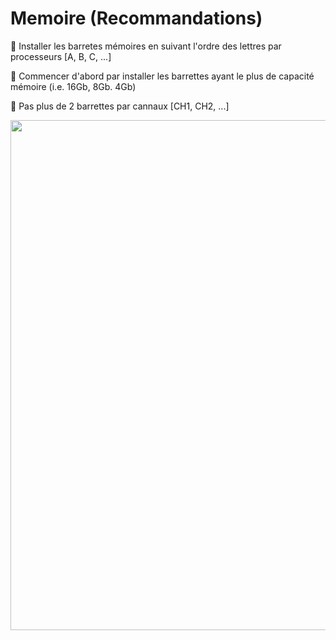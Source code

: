 # Memoire (Recommandations)

:pushpin: Installer les barretes mémoires en suivant l'ordre des lettres par processeurs [A, B, C, ...]

:pushpin: Commencer d'abord par installer les barrettes ayant le plus de capacité mémoire (i.e. 16Gb, 8Gb. 4Gb)

:pushpin: Pas plus de 2 barrettes par cannaux [CH1, CH2, ...]

<img src="images/DIMM.jpeg" width="612" height="816"></img>
